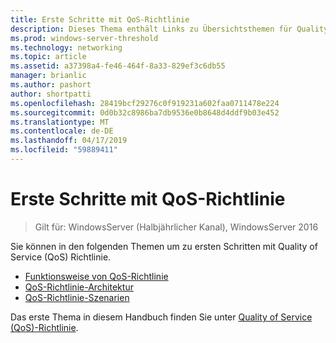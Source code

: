 ```yaml
---
title: Erste Schritte mit QoS-Richtlinie
description: Dieses Thema enthält Links zu Übersichtsthemen für Quality of Service (QoS)-Richtlinie, die Gruppenrichtlinie zu verwenden, um die Netzwerkbandbreite für Datenverkehr von bestimmten Anwendungen und Diensten in Windows Server 2016 zu priorisieren kann.
ms.prod: windows-server-threshold
ms.technology: networking
ms.topic: article
ms.assetid: a37398a4-fe46-464f-8a33-829ef3c6db55
manager: brianlic
ms.author: pashort
author: shortpatti
ms.openlocfilehash: 28419bcf29276c0f919231a602faa0711478e224
ms.sourcegitcommit: 0d0b32c8986ba7db9536e0b8648d4ddf9b03e452
ms.translationtype: MT
ms.contentlocale: de-DE
ms.lasthandoff: 04/17/2019
ms.locfileid: "59889411"
---
```

# <a name="getting-started-with-qos-policy"></a>Erste Schritte mit QoS-Richtlinie

>Gilt für: WindowsServer (Halbjährlicher Kanal), WindowsServer 2016

Sie können in den folgenden Themen um zu ersten Schritten mit Quality of Service \(QoS\) Richtlinie.

- [Funktionsweise von QoS-Richtlinie](qos-policy-works.md)
- [QoS-Richtlinie-Architektur](qos-policy-architecture.md)
- [QoS-Richtlinie-Szenarien](qos-policy-scenarios.md)


Das erste Thema in diesem Handbuch finden Sie unter [Quality of Service (QoS)-Richtlinie](qos-policy-top.md).
